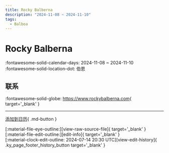 ```yaml
---
title: Rocky Balberna
description: "2024-11-08 ~ 2024-11-10"
tags:
  - Balboa
---
```


# Rocky Balberna 

:fontawesome-solid-calendar-days: 2024-11-08 ~ 2024-11-10  
:fontawesome-solid-location-dot: 伯恩  

## 联系

:fontawesome-solid-globe: <https://www.rockybalberna.com>{ target='_blank' }  

---

[添加到日历](https://swing.news/ics/zh-Hans/2024/ch/rocky-balberna-2024.ics){ .md-button }

<div class="ky_page_footer" markdown>
<div class="ky_page_footer_trailing" markdown="span">
[:material-file-eye-outline:][view-raw-source-file]{ target='_blank' }
[:material-file-edit-outline:][edit-info]{ target='_blank' }
</div>
<div class="ky_page_footer_leading" markdown="span">
[:material-clock-edit-outline: 2024-07-14 20:30 UTC][view-edit-history]{ .ky_page_footer_history_button target='_blank' }
</div>
</div>

[view-raw-source-file]: https://github.com/swingdance/events/blob/main/2024/ch/rocky-balberna-2024.json "查看原始源文件"
[edit-info]: https://github.com/swingdance/events/issues/new?assignees=&labels=update+event&projects=&template=03-update_entity.yml&title=%5B2024%2Fch%5D%20Rocky%20Balberna&region=ch&year=2024&id=rocky-balberna-2024&name=Rocky%20Balberna&org_id= "编辑信息"

[view-edit-history]: https://github.com/swingdance/events/commits/main/2024/ch/rocky-balberna-2024.json "查看编辑历史"
